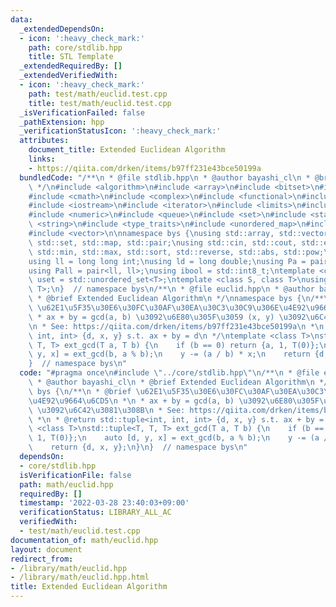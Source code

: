 ```yaml
---
data:
  _extendedDependsOn:
  - icon: ':heavy_check_mark:'
    path: core/stdlib.hpp
    title: STL Template
  _extendedRequiredBy: []
  _extendedVerifiedWith:
  - icon: ':heavy_check_mark:'
    path: test/math/euclid.test.cpp
    title: test/math/euclid.test.cpp
  _isVerificationFailed: false
  _pathExtension: hpp
  _verificationStatusIcon: ':heavy_check_mark:'
  attributes:
    document_title: Extended Euclidean Algorithm
    links:
    - https://qiita.com/drken/items/b97ff231e43bce50199a
  bundledCode: "/**\n * @file stdlib.hpp\n * @author bayashi_cl\n * @brief STL Template\n\
    \ */\n#include <algorithm>\n#include <array>\n#include <bitset>\n#include <cassert>\n\
    #include <cmath>\n#include <complex>\n#include <functional>\n#include <iomanip>\n\
    #include <iostream>\n#include <iterator>\n#include <limits>\n#include <map>\n\
    #include <numeric>\n#include <queue>\n#include <set>\n#include <stack>\n#include\
    \ <string>\n#include <type_traits>\n#include <unordered_map>\n#include <unordered_set>\n\
    #include <vector>\n\nnamespace bys {\nusing std::array, std::vector, std::string,\
    \ std::set, std::map, std::pair;\nusing std::cin, std::cout, std::endl;\nusing\
    \ std::min, std::max, std::sort, std::reverse, std::abs, std::pow;\n\n// alias\n\
    using ll = long long int;\nusing ld = long double;\nusing Pa = pair<int, int>;\n\
    using Pall = pair<ll, ll>;\nusing ibool = std::int8_t;\ntemplate <class T>\nusing\
    \ uset = std::unordered_set<T>;\ntemplate <class S, class T>\nusing umap = std::unordered_map<S,\
    \ T>;\n}  // namespace bys\n/**\n * @file euclid.hpp\n * @author bayashi_cl\n\
    \ * @brief Extended Euclidean Algorithm\n */\nnamespace bys {\n/**\n * @brief\
    \ \u62E1\u5F35\u30E6\u30FC\u30AF\u30EA\u30C3\u30C9\u306E\u4E92\u9664\u6CD5\n *\n\
    \ * ax + by = gcd(a, b) \u3092\u6E80\u305F\u3059 (x, y) \u3092\u6C42\u3081\u308B\
    \n * See: https://qiita.com/drken/items/b97ff231e43bce50199a\n *\n * @return std::tuple<int,\
    \ int, int> {d, x, y} s.t. ax + by = d\n */\ntemplate <class T>\nstd::tuple<T,\
    \ T, T> ext_gcd(T a, T b) {\n    if (b == 0) return {a, 1, T(0)};\n    auto [d,\
    \ y, x] = ext_gcd(b, a % b);\n    y -= (a / b) * x;\n    return {d, x, y};\n}\n\
    }  // namespace bys\n"
  code: "#pragma once\n#include \"../core/stdlib.hpp\"\n/**\n * @file euclid.hpp\n\
    \ * @author bayashi_cl\n * @brief Extended Euclidean Algorithm\n */\nnamespace\
    \ bys {\n/**\n * @brief \u62E1\u5F35\u30E6\u30FC\u30AF\u30EA\u30C3\u30C9\u306E\
    \u4E92\u9664\u6CD5\n *\n * ax + by = gcd(a, b) \u3092\u6E80\u305F\u3059 (x, y)\
    \ \u3092\u6C42\u3081\u308B\n * See: https://qiita.com/drken/items/b97ff231e43bce50199a\n\
    \ *\n * @return std::tuple<int, int, int> {d, x, y} s.t. ax + by = d\n */\ntemplate\
    \ <class T>\nstd::tuple<T, T, T> ext_gcd(T a, T b) {\n    if (b == 0) return {a,\
    \ 1, T(0)};\n    auto [d, y, x] = ext_gcd(b, a % b);\n    y -= (a / b) * x;\n\
    \    return {d, x, y};\n}\n}  // namespace bys\n"
  dependsOn:
  - core/stdlib.hpp
  isVerificationFile: false
  path: math/euclid.hpp
  requiredBy: []
  timestamp: '2022-03-28 23:40:03+09:00'
  verificationStatus: LIBRARY_ALL_AC
  verifiedWith:
  - test/math/euclid.test.cpp
documentation_of: math/euclid.hpp
layout: document
redirect_from:
- /library/math/euclid.hpp
- /library/math/euclid.hpp.html
title: Extended Euclidean Algorithm
---
```

